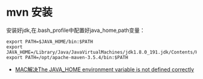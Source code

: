 # mvn 安装

安装好jdk,在.bash_profile中配置好java_home,path变量：

```
export PATH=$JAVA_HOME/bin:$PATH
export JAVA_HOME=/Library/Java/JavaVirtualMachines/jdk1.8.0_191.jdk/Contents/Home
export PATH=/opt/apache-maven-3.5.4/bin:$PATH
```

- [MAC解决The JAVA_HOME environment variable is not defined correctly](https://www.jianshu.com/p/337a9d9a33c0)